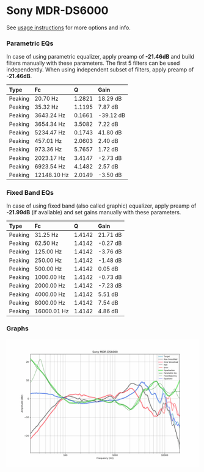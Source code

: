 # Sony MDR-DS6000
See [usage instructions](https://github.com/jaakkopasanen/AutoEq#usage) for more options and info.

### Parametric EQs
In case of using parametric equalizer, apply preamp of **-21.46dB** and build filters manually
with these parameters. The first 5 filters can be used independently.
When using independent subset of filters, apply preamp of **-21.46dB**.

| Type    | Fc          |      Q | Gain      |
|:--------|:------------|:-------|:----------|
| Peaking | 20.70 Hz    | 1.2821 | 18.29 dB  |
| Peaking | 35.32 Hz    | 1.1195 | 7.87 dB   |
| Peaking | 3643.24 Hz  | 0.1661 | -39.12 dB |
| Peaking | 3654.34 Hz  | 3.5082 | 7.22 dB   |
| Peaking | 5234.47 Hz  | 0.1743 | 41.80 dB  |
| Peaking | 457.01 Hz   | 2.0603 | 2.40 dB   |
| Peaking | 973.36 Hz   | 5.7657 | 1.72 dB   |
| Peaking | 2023.17 Hz  | 3.4147 | -2.73 dB  |
| Peaking | 6923.54 Hz  | 4.1482 | 2.57 dB   |
| Peaking | 12148.10 Hz | 2.0149 | -3.50 dB  |

### Fixed Band EQs
In case of using fixed band (also called graphic) equalizer, apply preamp of **-21.99dB**
(if available) and set gains manually with these parameters.

| Type    | Fc          |      Q | Gain     |
|:--------|:------------|:-------|:---------|
| Peaking | 31.25 Hz    | 1.4142 | 21.71 dB |
| Peaking | 62.50 Hz    | 1.4142 | -0.27 dB |
| Peaking | 125.00 Hz   | 1.4142 | -3.76 dB |
| Peaking | 250.00 Hz   | 1.4142 | -1.48 dB |
| Peaking | 500.00 Hz   | 1.4142 | 0.05 dB  |
| Peaking | 1000.00 Hz  | 1.4142 | -0.73 dB |
| Peaking | 2000.00 Hz  | 1.4142 | -7.23 dB |
| Peaking | 4000.00 Hz  | 1.4142 | 5.51 dB  |
| Peaking | 8000.00 Hz  | 1.4142 | 7.54 dB  |
| Peaking | 16000.01 Hz | 1.4142 | 4.86 dB  |

### Graphs
![](./Sony%20MDR-DS6000.png)